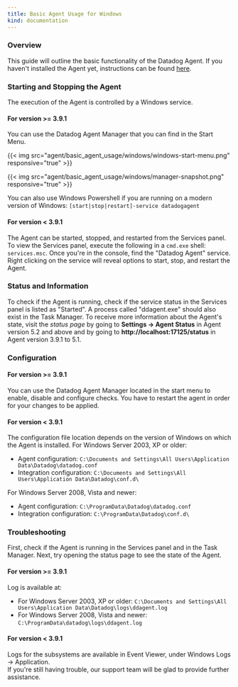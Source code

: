 ```yaml
---
title: Basic Agent Usage for Windows
kind: documentation
---
```


### Overview

This guide will outline the basic functionality of the Datadog Agent. If you haven't installed the Agent yet, instructions can be found [here](https://app.datadoghq.com/account/settings#agent/windows).

### Starting and Stopping the Agent

The execution of the Agent is controlled by a Windows service.


#### For version >= 3.9.1

You can use the Datadog Agent Manager that you can find in the Start Menu.

{{< img src="agent/basic_agent_usage/windows/windows-start-menu.png" responsive="true" >}}

{{< img src="agent/basic_agent_usage/windows/manager-snapshot.png" responsive="true" >}}

You can also use Windows Powershell if you are running on a modern version of Windows:
`[start|stop|restart]-service datadogagent`


#### For version < 3.9.1

The Agent can be started, stopped, and restarted from the Services panel. To view the Services panel, execute the following in a `cmd.exe` shell: `services.msc`. Once you're in the console, find the "Datadog Agent" service. Right clicking on the service will reveal options to start, stop, and restart the Agent.

### Status and Information

To check if the Agent is running, check if the service status in the Services panel is listed as "Started". A process called "ddagent.exe" should also exist in the Task Manager. To receive more information about the Agent's state, visit the _status page_ by going to **Settings -> Agent Status** in Agent version 5.2 and above and by going to  **http://localhost:17125/status** in Agent version 3.9.1 to 5.1.

### Configuration

#### For version >= 3.9.1

You can use the Datadog Agent Manager located in the start menu to enable, disable and configure checks. You have to restart the agent in order for your changes to be applied.

#### For version < 3.9.1

The configuration file location depends on the version of Windows on which the Agent is installed. For Windows Server 2003, XP or older:

  * Agent configuration:
`C:\Documents and Settings\All Users\Application Data\Datadog\datadog.conf`
  * Integration configuration:
`C:\Documents and Settings\All Users\Application Data\Datadog\conf.d\`

For Windows Server 2008, Vista and newer:

  * Agent configuration:
`C:\ProgramData\Datadog\datadog.conf`
  * Integration configuration:
`C:\ProgramData\Datadog\conf.d\`

### Troubleshooting

First, check if the Agent is running in the Services panel and in the Task Manager. Next, try opening the status page to see the state of the Agent.

#### For version >= 3.9.1

Log is available at:

  * For Windows Server 2003, XP or older:
`C:\Documents and Settings\All Users\Application Data\Datadog\logs\ddagent.log`
  * For Windows Server 2008, Vista and newer:
`C:\ProgramData\datadog\logs\ddagent.log`

#### For version < 3.9.1

Logs for the subsystems are available in Event Viewer, under Windows Logs -> Application. <br/> If you're still having trouble, our support team will be glad to provide further assistance.


